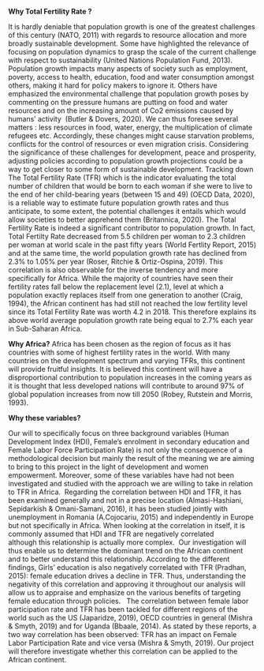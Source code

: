 **Why Total Fertility Rate ?**

It is hardly deniable that population growth is one of the greatest challenges of this century (NATO, 2011) with regards to resource allocation and more broadly sustainable development. 
Some have highlighted the relevance of focusing on population dynamics to grasp the scale of the current challenge with respect to sustainability (United Nations Population Fund, 2013). 
Population growth impacts many aspects of society such as employment, poverty, access to health, education, food and water consumption amongst others, making it hard for policy makers to ignore it. 
Others have emphasized the environmental challenge that population growth poses by commenting on the pressure humans are putting on food and water resources and on the increasing amount of Co2 emissions caused by humans’ activity  (Butler & Dovers, 2020). 
We can thus foresee several matters : less resources in food, water, energy, the multiplication of climate refugees etc. Accordingly, these changes might cause starvation problems, conflicts for the control of resources or even migration crisis. 
Considering the significance of these challenges for development, peace and prosperity, adjusting policies according to population growth projections could be a way to get closer to some form of sustainable development. 
Tracking down The Total Fertility Rate (TFR) which is the indicator evaluating the total number of children that would be born to each woman if she were to live to the end of her child-bearing years (between 15 and 49) (OECD Data, 2020), is a reliable way to estimate future population growth rates and thus anticipate, to some extent, the potential challenges it entails which would allow societies to better apprehend them (Britannica, 2020). The Total Fertility Rate is indeed a significant contributor to population growth. In fact, Total Fertilty Rate decreased from 5.5 children per woman to 2.3 children per woman at world scale in the past fifty years (World Fertlity Report, 2015) and at the same time, the world population growth rate has declined from 2.3% to 1.05% per year (Roser, Ritchie & Ortiz-Ospina, 2019). This correlation is also observable for the inverse tendency and more specifically for Africa. While the majority of countries have seen their fertility rates fall below the replacement level (2.1), level at which a population exactly replaces itself from one generation to another (Craig, 1994), the African continent has had still not reached the low fertility level since its Total Fertility Rate was worth 4.2 in 2018. This therefore explains its above world average population growth rate being equal to 2.7% each year in Sub-Saharan Africa. 

**Why Africa?**
Africa has been chosen as the region of focus as it has countries with some of highest fertility rates in the world. With many countries on the development spectrum and varying TFRs, this continent will provide fruitful insights. It is believed this continent will have a disproportional contribution to population increases in the coming years as it is thought that less developed nations will contribute to around 97% of global population increases from now till 2050 (Robey, Rutstein and Morris, 1993). 

**Why these variables?**

Our will to specifically focus on three background variables (Human Development Index (HDI), Female’s enrolment in secondary education and Female Labor Force Participation Rate) is not only the consequence of a methodological decision but mainly the result of the meaning we are aiming to bring to this project in the light of development and women empowerment. 
Moreover, some of these variables have had not been investigated and studied with the approach we are willing to take in relation to TFR in Africa. 
Regarding the correlation between HDI and TFR, it has been examined generally and not in a precise location (Almasi-Hashiani, Sepidarkish & Omani-Samani, 2016), it has been studied jointly with unemployment in Romania (A.Cojocariu, 2015) and independently in Europe but not specifically in Africa. 
When looking at the correlation in itself, it is commonly assumed that HDI and TFR are negatively correlated although this relationship is actually more complex. 
Our investigation will thus enable us to determine the dominant trend on the African continent and to better understand this relationship. 
According to the different findings, Girls’ education is also negatively correlated with TFR (Pradhan, 2015): female education drives a decline in TFR.
Thus, understanding the negativity of this correlation and approving it throughout our analysis will allow us to appraise and emphasize on the various benefits of targeting female education through policies.  
The correlation between female labor participation rate and TFR has been tackled for different regions of the world such as the US (Japaridze, 2019), OECD countries in general (Mishra & Smyth, 2019) and for Uganda (Bbaale, 2014). 
As stated by these reports, a two way correlation has been observed: TFR has an impact on Female Labor Participation Rate and vice versa (Mishra & Smyth, 2019). 
Our project will therefore investigate whether this correlation can be applied to the African continent.  
